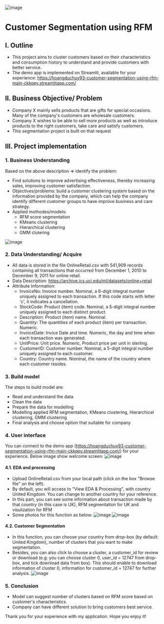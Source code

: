 ![image](https://user-images.githubusercontent.com/91864024/178642808-201e7d4e-7c46-499c-a16d-24b32190c179.png)
# Customer Segmentation using RFM
## I. Outline
- This project aims to cluster customers based on their characteristics and consumption history to understand and provide customers with better service.
- The demo app is implemented on Streamlit, available for your experience:
https://hoangduchuy93-customer-segmentation-using-rfm-main-ckkqey.streamlitapp.com/
## II. Business Objective/ Problem
- Company X mainly sells products that are gifts for special occasions. Many of the company's customers are wholesale customers.
- Company X wishes to be able to sell more products as well as introduce products to the right customers, take care and satisfy customers.
- This segmentation project is built on that request
## III. Project implementation
### 1. Business Understanding
Based on the above description => identify the problem:

- Find solutions to improve advertising effectiveness, thereby increasing sales, improving customer satisfaction.
- Objectives/problems: build a customer clustering system based on the information provided by the company, which can help the company identify different customer groups to have improve business and care strategy.
- Applied mothodes/models:
  - RFM score segmentation
  - KMeans clustering
  - Hierarchical clustering
  - GMM clutering

![image](https://user-images.githubusercontent.com/91864024/178650606-5afdf562-5658-4d1e-9543-c2933e2c2661.png)
### 2. Data Understanding/ Acquire
- All data is stored in the file OnlineRetail.csv with 541,909 records containing all transactions that occurred from December 1, 2010 to December 9, 2011 for online retail.
- Data Description: https://archive.ics.uci.edu/ml/datasets/online+retail
- Attribute Information:
  - InvoiceNo: Invoice number. Nominal, a 6-digit integral number uniquely assigned to each transaction. If this code starts with letter 'c', it indicates a cancellation.
  - StockCode: Product (item) code. Nominal, a 5-digit integral number uniquely assigned to each distinct product.
  - Description: Product (item) name. Nominal.
  - Quantity: The quantities of each product (item) per transaction. Numeric.
  - InvoiceDate: Invice Date and time. Numeric, the day and time when each transaction was generated.
  - UnitPrice: Unit price. Numeric, Product price per unit in sterling.
  - CustomerID: Customer number. Nominal, a 5-digit integral number uniquely assigned to each customer.
  - Country: Country name. Nominal, the name of the country where each customer resides.
### 3. Build model
The steps to build model are:
- Read and understand the data
- Clean the data
- Prepare the data for modelling
- Modelling applied RFM segmentation, KMeans clustering, Hierarchical clustering, GMM clustering
- Final analysis and choose option that suitable for company
### 4. User interface
You can connect to the demo app (https://hoangduchuy93-customer-segmentation-using-rfm-main-ckkqey.streamlitapp.com/) for your experience. Below image show welcome screen:
![image](https://user-images.githubusercontent.com/91864024/178672346-1ce4424d-cc84-4da3-8e8b-cf16cdbd14dc.png)

#### 4.1. EDA and processing
- Upload OnlineRetail.csv from your local path (click on the box "Browse file" on the left).
- By default, you will access to "View EDA & Processing", with country United Kingdom. You can change to another country for your reference. 
- In this part, you can see some information about transaction made by that country (in this case is UK), RFM segmentation for UK and visulization for RFM
- Some photos for this function as below:
![image](https://user-images.githubusercontent.com/91864024/178682454-394c99dd-98e0-47ba-bc34-6f721d9f419d.png)
![image](https://user-images.githubusercontent.com/91864024/178682650-02c9d473-bec2-4e9e-9886-6b075abef1eb.png)

#### 4.2. Customer Segmentation
- In this function, you can choose your country from drop-box (by default: United Kingdom), number of clusters that you want to make segmentation.
- Besides, you can also click to choose a cluster, a customer_id for review or download (e.g: you can choose cluster 0, user_id = 12747 from drop-box, and tick download data from box). This should enable to download information of cluster 0, information for customer_id = 12747 for further analysis.
![image](https://user-images.githubusercontent.com/91864024/178686233-73aa2f3d-e9cb-461d-b3ad-38f093b42cc7.png)

### 5. Conclusion
- Model can suggest number of clusters based on RFM score based on customer's characteristics.
- Company can have different solution to bring customers best service.

Thank you for your experience with my application. Hope you enjoy it!



  
